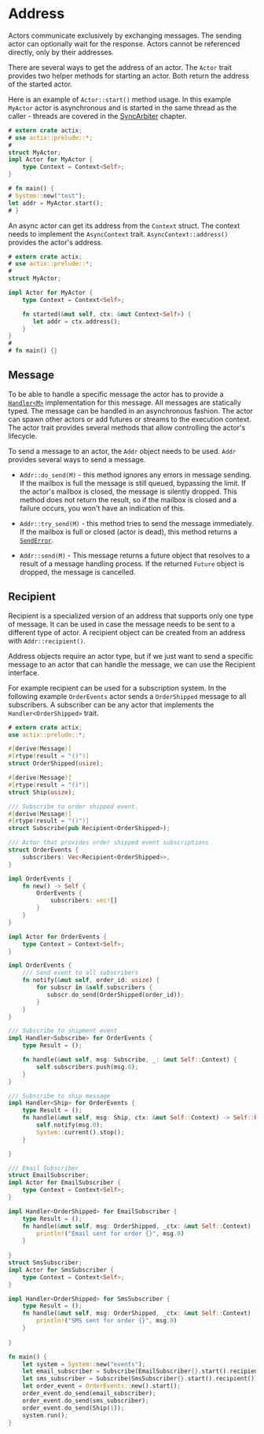 # Address

Actors communicate exclusively by exchanging messages. The sending actor can optionally
wait for the response. Actors cannot be referenced directly, only by their addresses.

There are several ways to get the address of an actor. The `Actor` trait provides
two helper methods for starting an actor. Both return the address of the started actor.

Here is an example of `Actor::start()` method usage. In this example `MyActor` actor
is asynchronous and is started in the same thread as the caller - threads are covered in
the [SyncArbiter] chapter.

```rust
# extern crate actix;
# use actix::prelude::*;
#
struct MyActor;
impl Actor for MyActor {
    type Context = Context<Self>;
}

# fn main() {
# System::new("test");
let addr = MyActor.start();
# }
```

An async actor can get its address from the `Context` struct. The context needs to
implement the `AsyncContext` trait. `AsyncContext::address()` provides the actor's address.

```rust
# extern crate actix;
# use actix::prelude::*;
#
struct MyActor;

impl Actor for MyActor {
    type Context = Context<Self>;

    fn started(&mut self, ctx: &mut Context<Self>) {
       let addr = ctx.address();
    }
}
#
# fn main() {}
```

[SyncArbiter]: ./sec-6-sync-arbiter.md

## Message

To be able to handle a specific message the actor has to provide a
[`Handler<M>`] implementation for this message.
All messages are statically typed. The message can be handled in an asynchronous
fashion. The actor can spawn other actors or add futures or
streams to the execution context. The actor trait provides several methods that allow
 controlling the actor's lifecycle.

To send a message to an actor, the `Addr` object needs to be used. `Addr` provides several
ways to send a message.

  * `Addr::do_send(M)` - this method ignores any errors in message sending. If the mailbox
  is full the message is still queued, bypassing the limit. If the actor's mailbox is closed,
  the message is silently dropped. This method does not return the result, so if the
  mailbox is closed and a failure occurs, you won't have an indication of this.

  * `Addr::try_send(M)` - this method tries to send the message immediately. If
  the mailbox is full or closed (actor is dead), this method returns a
  [`SendError`].

  * `Addr::send(M)` - This message returns a future object that resolves to a result
  of a message handling process. If the returned `Future` object is dropped, the
  message is cancelled.

[`Handler<M>`]: https://actix.rs/actix/actix/trait.Handler.html
[`SendError`]: https://actix.rs/actix/actix/prelude/enum.SendError.html

## Recipient

Recipient is a specialized version of an address that supports only one type of message.
It can be used in case the message needs to be sent to a different type of actor.
A recipient object can be created from an address with `Addr::recipient()`.

Address objects require an actor type, but if we just want to send a specific message 
to an actor that can handle the message, we can use the Recipient interface.

For example recipient can be used for a subscription system. In the following example
`OrderEvents` actor sends a `OrderShipped` message to all subscribers. A subscriber can
be any actor that implements the `Handler<OrderShipped>` trait.

```rust
# extern crate actix;
use actix::prelude::*;

#[derive(Message)]
#[rtype(result = "()")]
struct OrderShipped(usize);

#[derive(Message)]
#[rtype(result = "()")]
struct Ship(usize);

/// Subscribe to order shipped event.
#[derive(Message)]
#[rtype(result = "()")]
struct Subscribe(pub Recipient<OrderShipped>);

/// Actor that provides order shipped event subscriptions
struct OrderEvents {
    subscribers: Vec<Recipient<OrderShipped>>,
}

impl OrderEvents {
    fn new() -> Self {
        OrderEvents {
            subscribers: vec![]
        }
    }
}

impl Actor for OrderEvents {
    type Context = Context<Self>;
}

impl OrderEvents {
    /// Send event to all subscribers
    fn notify(&mut self, order_id: usize) {
        for subscr in &self.subscribers {
           subscr.do_send(OrderShipped(order_id));
        }
    }
}

/// Subscribe to shipment event
impl Handler<Subscribe> for OrderEvents {
    type Result = ();

    fn handle(&mut self, msg: Subscribe, _: &mut Self::Context) {
        self.subscribers.push(msg.0);
    }
}

/// Subscribe to ship message
impl Handler<Ship> for OrderEvents {
    type Result = ();
    fn handle(&mut self, msg: Ship, ctx: &mut Self::Context) -> Self::Result {
        self.notify(msg.0);
        System::current().stop();
    }

} 

/// Email Subscriber 
struct EmailSubscriber;
impl Actor for EmailSubscriber {
    type Context = Context<Self>;
}

impl Handler<OrderShipped> for EmailSubscriber {
    type Result = ();
    fn handle(&mut self, msg: OrderShipped, _ctx: &mut Self::Context) -> Self::Result {
        println!("Email sent for order {}", msg.0)
    }
    
}
struct SmsSubscriber;
impl Actor for SmsSubscriber {
    type Context = Context<Self>;
}

impl Handler<OrderShipped> for SmsSubscriber {
    type Result = ();
    fn handle(&mut self, msg: OrderShipped, _ctx: &mut Self::Context) -> Self::Result {
        println!("SMS sent for order {}", msg.0)
    }
    
}

fn main() {
    let system = System::new("events");
    let email_subscriber = Subscribe(EmailSubscriber{}.start().recipient());
    let sms_subscriber = Subscribe(SmsSubscriber{}.start().recipient());
    let order_event = OrderEvents::new().start();
    order_event.do_send(email_subscriber);
    order_event.do_send(sms_subscriber);
    order_event.do_send(Ship(1));
    system.run();
}
```
